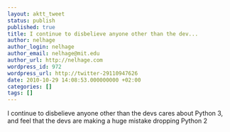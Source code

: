 ```yaml
---
layout: aktt_tweet
status: publish
published: true
title: I continue to disbelieve anyone other than the dev...
author: nelhage
author_login: nelhage
author_email: nelhage@mit.edu
author_url: http://nelhage.com
wordpress_id: 972
wordpress_url: http://twitter-29110947626
date: 2010-10-29 14:08:53.000000000 +02:00
categories: []
tags: []
---
```

I continue to disbelieve anyone other than the devs cares about Python 3, and feel that the devs are making a huge mistake dropping Python 2
